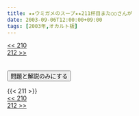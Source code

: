 ```yaml
---
title: ★★ウミガメのスープ★★211杯目また○○さんが
date: 2003-09-06T12:00:00+09:00
tags: [2003年,オカルト板]
---
```

<div class="th_left"><a href="../210"><< 210</a></div>
<div class="th_right"><a href="../212">212 >></a></div>
<br><br>
<script src="../../js/cupsoup.js"></script>
<form>
<input type="button" value="問題と解説のみにする" onClick="toggleCupsoup()">
</form>
{{< 211 >}}
<div class="th_left"><a href="../210"><< 210</a></div>
<div class="th_right"><a href="../212">212 >></a></div>